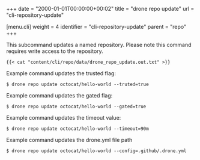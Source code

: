 +++
date = "2000-01-01T00:00:00+00:02"
title = "drone repo update"
url = "cli-repository-update"

[menu.cli]
  weight = 4
  identifier = "cli-repository-update"
  parent = "repo"
+++

This subcommand updates a named repository. Please note this command requires write access to the repository.


```text
{{< cat "content/cli/repo/data/drone_repo_update.out.txt" >}}
```

Example command updates the trusted flag:

```text
$ drone repo update octocat/hello-world --truted=true
```

Example command updates the gated flag:

```text
$ drone repo update octocat/hello-world --gated=true
```

Example command updates the timeout value:

```text
$ drone repo update octocat/hello-world --timeout=90m
```

Example command updates the drone.yml file path

```text
$ drone repo update octocat/hello-world --config=.github/.drone.yml
```
